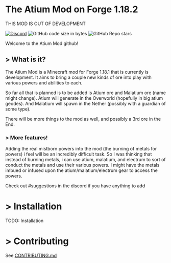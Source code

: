 # The Atium Mod on Forge 1.18.2

THIS MOD IS OUT OF DEVELOPMENT

[![Discord](https://img.shields.io/discord/947616273603391508)](https://discord.gg/a5Me8SPGjt)
![GitHub code size in bytes](https://img.shields.io/github/languages/code-size/BAVDE1/atium_mod-Forge1.18.2)
![GitHub Repo stars](https://img.shields.io/github/stars/BAVDE1/atium_mod-Forge1.18.2?style=social)

Welcome to the Atium Mod github!

## > What is it?

The Atium Mod is a Minecraft mod for Forge 1.18.1 that is currently is development.
It aims to bring a couple new kinds of ore into play with various powers and abilities to each.

So far all that is planned is to be added is Atium ore and Malatium ore (name might change). 
Atium will generate in the Overworld (hopefully in big atium geodes).
And Malatium will spawn in the Nether (possibly with a guardian of some type).

There will be more things to the mod as well, and possibly a 3rd ore in the End. 

### > More features!

Adding the real mistborn powers into the mod (the burning of metals for powers) i feel will be an incredibly difficult task. 
So I was thinking that instead of burning metals, i can use atium, malatium, and electrum to sort of conduct the metals and use their various powers. I might have the metals imbued or infused upon the atium/malatium/electrum gear to access the powers.

Check out #suggestions in the discord if you have anything to add 

# > Installation

TODO: Installation

# > Contributing

See [CONTRIBUTING.md](./CONTRIBUTING.md)
